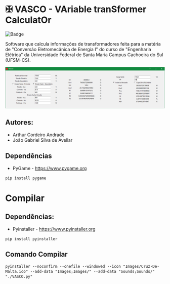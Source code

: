 # ✠ VASCO - VAriable tranSformer CalculatOr
![Badge](https://img.shields.io/badge/license-BeerWare-yellow?style=for-the-badge)

Software que calcula informações de transformadores feita para a matéria de "Conversão Eletromecânica de Energia I" do curso de "Engenharia Elétrica" da Universidade Federal de Santa Maria Campus Cachoeira do Sul (UFSM-CS).

<img src="./Images/VASCO.png">

## Autores:
- Arthur Cordeiro Andrade
- João Gabriel Silva de Avellar
## Dependências
- PyGame - https://www.pygame.org
```
pip install pygame
```
# Compilar
## Dependências:
- Pyinstaller - https://www.pyinstaller.org
```
pip install pyinstaller
```
## Comando Compilar
```
pyinstaller --noconfirm --onefile --windowed --icon "Images/Cruz-De-Malta.ico" --add-data "Images;Images/" --add-data "Sounds;Sounds/" "./VASCO.py"
```